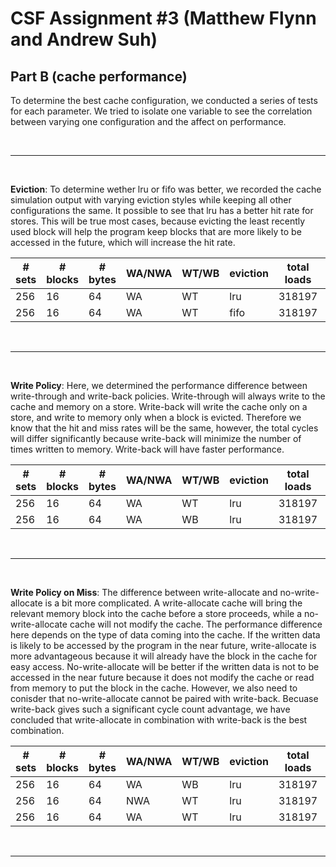 # CSF Assignment #3 (Matthew Flynn and Andrew Suh)

## **Part B (cache performance)**

To determine the best cache configuration, we conducted a series of tests for each parameter. We tried to isolate one variable to see the correlation between varying one configuration and the affect on performance.  

<br/>

---

<br/>

**Eviction**: To determine wether lru or fifo was better, we recorded the cache simulation output with varying eviction styles while keeping all other configurations the same. It possible to see that lru has a better hit rate for stores. This will be true most cases, because evicting the least recently used block will help the program keep blocks that are more likely to be accessed in the future, which will increase the hit rate. 

| # sets | # blocks | # bytes | WA/NWA | WT/WB | eviction | total loads | total stores | load hits | load misses | store hits | store misses | total cycles |
|-|-|-|-|-|-|-|-|-|-|-|-|-|
| 256 | 16 | 64 | WA | WT | lru | ﻿318197 | 197486 | 317198 | 999 | 195109 | 2377 | 25663541 |
| 256 | 16 | 64 | WA | WT | fifo | ﻿318197 | 197486 | 317193 | 1004 | 195109 | 2377 | 25671546 |

<br/>

---

<br/>

**Write Policy**: Here, we determined the performance difference between write-through and write-back policies. Write-through will always write to the cache and memory on a store. Write-back will write the cache only on a store, and write to memory only when a block is evicted. Therefore we know that the hit and miss rates will be the same, however, the total cycles will differ significantly because write-back will minimize the number of times written to memory. Write-back will have faster performance. 

| # sets | # blocks | # bytes | WA/NWA | WT/WB | eviction | total loads | total stores | load hits | load misses | store hits | store misses | total cycles |
|-|-|-|-|-|-|-|-|-|-|-|-|-|
| 256 | 16 | 64 | WA | WT | lru | ﻿318197 | 197486 | 317198 | 999 | 195109 | 2377 | 25663541 |
| 256 | 16 | 64 | WA | WB | lru | ﻿318197 | 197486 | 317198 | 999 | 195109 | 2377 | 6016518 |

<br/>

---

<br/>

**Write Policy on Miss**: The difference between write-allocate and no-write-allocate is a bit more complicated. A write-allocate cache will bring the relevant memory block into the cache before a store proceeds, while a no-write-allocate cache will not modify the cache. The performance difference here depends on the type of data coming into the cache. If the written data is likely to be accessed by the program in the near future, write-allocate is more advantageous because it will already have the block in the cache for easy access. No-write-allocate will be better if the written data is not to be accessed in the near future because it does not modify the cache or read from memory to put the block in the cache. However, we also need to conisder that no-write-allocate cannot be paired with write-back. Becuase write-back gives such a significant cycle count advantage, we have concluded that write-allocate in combination with write-back is the best combination. 

| # sets | # blocks | # bytes | WA/NWA | WT/WB | eviction | total loads | total stores | load hits | load misses | store hits | store misses | total cycles |
|-|-|-|-|-|-|-|-|-|-|-|-|-|
| 256 | 16 | 64 | WA | WB | lru | ﻿318197 | 197486 | 317198 | 999 | 195109 | 2377 | 6016518 |
| 256 | 16 | 64 | NWA | WT | lru | ﻿318197 | 197486 | 315894 | 2303 | 173709 | 23777 | 23925324 |
| 256 | 16 | 64 | WA | WT | lru | ﻿318197 | 197486 | 317198 | 999 | 195109 | 2377 | 25663541 |

<br/>

---

<br/>